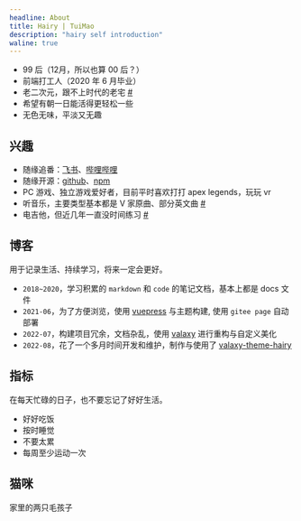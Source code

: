 ```yaml
---
headline: About
title: Hairy | TuiMao
description: "hairy self introduction"
waline: true
---
```


- 99 后（12月，所以也算 00 后？）
- 前端打工人（2020 年 6 月毕业）
- 老二次元，跟不上时代的老宅 [#](https://zh.moegirl.org.cn/%E8%80%81%E5%AE%85)
- 希望有朝一日能活得更轻松一些
- 无色无味，平淡又无趣

<!-- more -->

## 兴趣

- 随缘追番：[飞书](https://ngd3d2laaq.feishu.cn/sheets/shtcnr8QsoQKMDTFlZSikjNV4bc)、[哔哩哔哩](https://space.bilibili.com/1490903/bangumi)
- 随缘开源：[github](https://github.com/TuiMao233)、[npm](https://www.npmjs.com/)
- PC 游戏、独立游戏爱好者，目前平时喜欢打打 apex legends，玩玩 vr
- 听音乐，主要类型基本都是 V 家原曲、部分英文曲 [#](https://music.163.com/#/user/home?id=293486586)
- 电吉他，但近几年一直没时间练习 [#](https://www.bilibili.com/video/BV1t64y1T7bk?spm_id_from=333.999.0.0)

## 博客

用于记录生活、持续学习，将来一定会更好。

- `2018~2020`，学习积累的 `markdown` 和 `code` 的笔记文档，基本上都是 docs 文件
- `2021-06`，为了方便浏览，使用 [vuepress](https://www.vuepress.cn/) 与主题构建, 使用 `gitee page` 自动部署
- `2022-07`，构建项目冗余，文档杂乱，使用 [valaxy](https://valaxy.site/) 进行重构与自定义美化
- `2022-08`，花了一个多月时间开发和维护，制作与使用了 [valaxy-theme-hairy](https://github.com/TuiMao233/valaxy-theme-hairy)

## 指标

在每天忙碌的日子，也不要忘记了好好生活。

- 好好吃饭
- 按时睡觉
- 不要太累
- 每周至少运动一次

## 猫咪

家里的两只毛孩子

<hairy-image-group row="140px">
  <hairy-image fit="cover" src="https://pic.imgdb.cn/item/63042f0e16f2c2beb15b14dd.jpg" />
  <hairy-image fit="cover" src="https://pic.imgdb.cn/item/63042f3616f2c2beb15b2cec.jpg" />
  <hairy-image fit="cover" src="https://pic.imgdb.cn/item/63042f4a16f2c2beb15b3b22.jpg" />
  <hairy-image fit="cover" src="https://pic.imgdb.cn/item/63042f5c16f2c2beb15b4990.jpg" />
  <hairy-image fit="cover" src="https://pic.imgdb.cn/item/63042f7716f2c2beb15b5ddc.jpg" />
</hairy-image-group>
